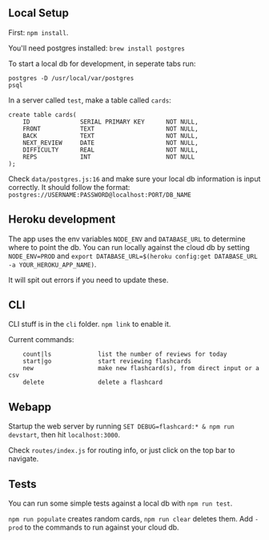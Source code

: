 ## Local Setup

First: `npm install`. 

You'll need postgres installed: `brew install postgres`

To start a local db for development, in seperate tabs run:
```
postgres -D /usr/local/var/postgres
psql
```

In a server called `test`, make a table called `cards`:
```
create table cards(
    ID              SERIAL PRIMARY KEY      NOT NULL,
    FRONT           TEXT                    NOT NULL,
    BACK            TEXT                    NOT NULL,
    NEXT_REVIEW     DATE                    NOT NULL,
    DIFFICULTY      REAL                    NOT NULL,
    REPS            INT                     NOT NULL
);
```
Check `data/postgres.js:16` and make sure your local db information is input correctly. It should follow the format:
`postgres://USERNAME:PASSWORD@localhost:PORT/DB_NAME`

## Heroku development
The app uses the env variables `NODE_ENV` and `DATABASE_URL` to determine where to point the db. You can run locally against the cloud db by setting 
`NODE_ENV=PROD` and `export DATABASE_URL=$(heroku config:get DATABASE_URL -a YOUR_HEROKU_APP_NAME)`.

It will spit out errors if you need to update these.

## CLI
CLI stuff is in the `cli` folder. `npm link` to enable it.

Current commands: 
```
    count|ls             list the number of reviews for today
    start|go             start reviewing flashcards
    new                  make new flashcard(s), from direct input or a csv
    delete               delete a flashcard
```

## Webapp
Startup the web server by running `SET DEBUG=flashcard:* & npm run devstart`, then hit `localhost:3000`.

Check `routes/index.js` for routing info, or just click on the top bar to navigate.

## Tests
You can run some simple tests against a local db with `npm run test`. 

`npm run populate` creates random cards, `npm run clear` deletes them. Add `-prod` to the commands to run against your cloud db.